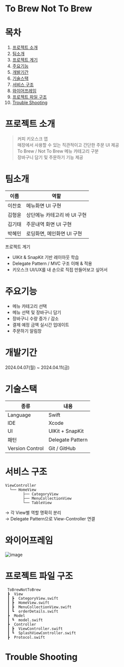 # To Brew Not To Brew

# 목차
1. [프로젝트 소개](#프로젝트-소개)
2. [팀소개](#팀소개)
3. [프로젝트 계기](#프로젝트-계기)
4. [주요기능](#주요기능)
5. [개발기간](#개발기간)
6. [기술스택](#기술스택)
7. [서비스 구조](#서비스-구조)
8. [와이어프레임](#와이어프레임)
9. [프로젝트 파일 구조](#프로젝트-파일-구조)
10. [Trouble Shooting](#trouble-shooting)


# 프로젝트 소개
> 커피 키오스크 앱  
매장에서 사용할 수 있는 직관적이고 간단한 주문 UI 제공  
To Brew / Not To Brew 메뉴 카테고리 구분  
장바구니 담기 및 주문하기 기능 제공  


# 팀소개
| 이름 | 역할 |
|------|------|
| 이찬호 | 메뉴화면 UI 구현 |
| 김형윤 | 상단메뉴 카테고리 바 UI 구현 |
| 김기태 | 주문내역 화면 UI 구현 |
| 박혜민 | 로딩화면, 메인화면 UI 구현 |


 프로젝트 계기
- UIKit & SnapKit 기반 레이아웃 학습
- Delegate Pattern / MVC 구조 이해 & 적용
- 키오스크 UI/UX를 내 손으로 직접 만들어보고 싶어서


# 주요기능
- 메뉴 카테고리 선택
- 메뉴 선택 및 장바구니 담기
- 장바구니 수량 증가 / 감소
- 결제 예정 금액 실시간 업데이트
- 주문하기 알림창


# 개발기간
2024.04.07(월) ~ 2024.04.11(금)


# 기술스택
| 종류 | 내용 |
|------|------|
| Language | Swift |
| IDE | Xcode |
| UI | UIKit + SnapKit |
| 패턴 | Delegate Pattern |
| Version Control | Git / GitHub |


# 서비스 구조
```
ViewController
  └── HomeView
        ├── CategoryView
        ├── MenuCollectionView
        └── TableView
```
→ 각 View별 역할 명확히 분리  
→ Delegate Pattern으로 View-Controller 연결  


# 와이어프레임

![image](https://github.com/user-attachments/assets/a44c81ea-ae5e-4607-805d-5cf8eaaf930b)


# 프로젝트 파일 구조
```
 ToBrewNotToBrew
 ┣  View
 ┃ ┣  CategoryView.swift
 ┃ ┣  HomeView.swift
 ┃ ┣  MenuCollectionView.swift
 ┃ ┗  orderDetails.swift
 ┣  Model
 ┃ ┗  model.swift
 ┣  Controller
 ┃ ┣  ViewController.swift
 ┃ ┗  SplashViewController.swift
 ┣  Protocol.swift
```


# Trouble Shooting
